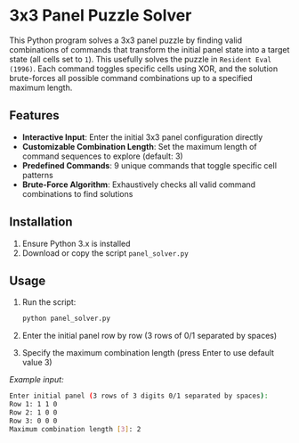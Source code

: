 # 3x3 Panel Puzzle Solver

This Python program solves a 3x3 panel puzzle by finding valid combinations of commands that transform the initial panel state into a target state (all cells set to `1`).
This usefully solves the puzzle in `Resident Eval (1996)`.
Each command toggles specific cells using XOR, and the solution brute-forces all possible command combinations up to a specified maximum length.

## Features

- **Interactive Input**: Enter the initial 3x3 panel configuration directly
- **Customizable Combination Length**: Set the maximum length of command sequences to explore (default: 3)
- **Predefined Commands**: 9 unique commands that toggle specific cell patterns
- **Brute-Force Algorithm**: Exhaustively checks all valid command combinations to find solutions

## Installation

1. Ensure Python 3.x is installed
2. Download or copy the script `panel_solver.py`

## Usage

1. Run the script:

   ```bash
   python panel_solver.py
   ```

2. Enter the initial panel row by row (3 rows of 0/1 separated by spaces)
3. Specify the maximum combination length (press Enter to use default value 3)

*Example input:*

```bash
Enter initial panel (3 rows of 3 digits 0/1 separated by spaces):
Row 1: 1 1 0
Row 2: 1 0 0
Row 3: 0 0 0
Maximum combination length [3]: 2
```
